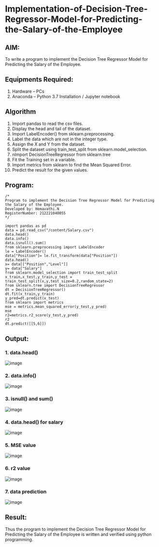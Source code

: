 # Implementation-of-Decision-Tree-Regressor-Model-for-Predicting-the-Salary-of-the-Employee

## AIM:
To write a program to implement the Decision Tree Regressor Model for Predicting the Salary of the Employee.

## Equipments Required:
1. Hardware – PCs
2. Anaconda – Python 3.7 Installation / Jupyter notebook

## Algorithm
1. Import pandas to read the csv files.
2. Display the head and tail of the dataset.
3. Import LabelEncoder() from sklearn.preprocessing.
4. Label the data which are not in the integer type.
5. Assign the X and Y from the dataset.
6. Split the dataset using train_test_split from sklearn.model_selection.
7. nImport DecisionTreeRegressor from sklearn.tree
8. Fit the Training set in a variable.
9. Import metrics from sklearn to find the Mean Squared Error.
10. Predict the result for the given values.

## Program:
```
/*
Program to implement the Decision Tree Regressor Model for Predicting the Salary of the Employee.
Developed by: Hemavathi.N
RegisterNumber: 212221040055
*/
```
```
import pandas as pd
data = pd.read_csv("/content/Salary.csv")
data.head()
data.info()
data.isnull().sum()
from sklearn.preprocessing import LabelEncoder
le = LabelEncoder()
data["Position"]= le.fit_transform(data["Position"])
data.head()  
x= data[["Position","Level"]]
y= data["Salary"]
from sklearn.model_selection import train_test_split
x_train,x_test,y_train,y_test = train_test_split(x,y,test_size=0.2,random_state=2)
from sklearn.tree import DecisionTreeRegressor
dt = DecisionTreeRegressor()
dt.fit(x_train,y_train)
y_pred=dt.predict(x_test)
from sklearn import metrics
mse = metrics.mean_squared_error(y_test,y_pred)
mse
r2=metrics.r2_score(y_test,y_pred)
r2
dt.predict([[5,6]])
```
## Output:
### 1. data.head()
![image](https://github.com/balaji-21005757/Implementation-of-Decision-Tree-Regressor-Model-for-Predicting-the-Salary-of-the-Employee/assets/94372294/58d334dd-2313-4af4-8547-92eed75bcfb5)
### 2. data.info()
![image](https://github.com/balaji-21005757/Implementation-of-Decision-Tree-Regressor-Model-for-Predicting-the-Salary-of-the-Employee/assets/94372294/b5dcb774-d410-46eb-9866-2e8626bfaddf)
### 3. isnull() and sum()
![image](https://github.com/balaji-21005757/Implementation-of-Decision-Tree-Regressor-Model-for-Predicting-the-Salary-of-the-Employee/assets/94372294/ce234c06-6da2-4559-8e81-cd2f67a70666)
### 4. data.head() for salary 
![image](https://github.com/balaji-21005757/Implementation-of-Decision-Tree-Regressor-Model-for-Predicting-the-Salary-of-the-Employee/assets/94372294/11d76c7f-eedd-4660-9994-7642a1a5e1e9)
### 5. MSE value
![image](https://github.com/balaji-21005757/Implementation-of-Decision-Tree-Regressor-Model-for-Predicting-the-Salary-of-the-Employee/assets/94372294/65f1a917-84d9-4eea-b103-5abff8aa1d3a)
### 6. r2 value
![image](https://github.com/Hemavathi131/Implementation-of-Decision-Tree-Regressor-Model-for-Predicting-the-Salary-of-the-Employee/assets/128135323/50024dfc-dcb1-42be-9106-bcdb9e7ecb6e)

### 7. data prediction
![image](https://github.com/Hemavathi131/Implementation-of-Decision-Tree-Regressor-Model-for-Predicting-the-Salary-of-the-Employee/assets/128135323/45c31b1c-0920-45d0-ac9a-6f6c22f63216)

## Result:
Thus the program to implement the Decision Tree Regressor Model for Predicting the Salary of the Employee is written and verified using python programming.
